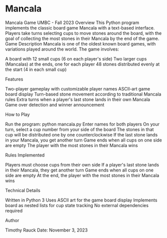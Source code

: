# Mancala

Mancala Game
UMBC - Fall 2023
Overview
This Python program implements the classic board game Mancala with a text-based interface. Players take turns selecting cups to move stones around the board, with the goal of collecting the most stones in their Mancala by the end of the game.
Game Description
Mancala is one of the oldest known board games, with variations played around the world. The game involves:

A board with 12 small cups (6 on each player's side)
Two larger cups (Mancalas) at the ends, one for each player
48 stones distributed evenly at the start (4 in each small cup)

Features

Two-player gameplay with customizable player names
ASCII-art game board display
Turn-based stone movement according to traditional Mancala rules
Extra turns when a player's last stone lands in their own Mancala
Game over detection and winner announcement

How to Play

Run the program: python mancala.py
Enter names for both players
On your turn, select a cup number from your side of the board
The stones in that cup will be distributed one by one counterclockwise
If the last stone lands in your Mancala, you get another turn
Game ends when all cups on one side are empty
The player with the most stones in their Mancala wins


Rules Implemented

Players must choose cups from their own side
If a player's last stone lands in their Mancala, they get another turn
Game ends when all cups on one side are empty
At the end, the player with the most stones in their Mancala wins


Technical Details

Written in Python 3
Uses ASCII art for the game board display
Implements board as nested lists for cup state tracking
No external dependencies required

Author

Timothy Rauck
Date: November 3, 2023
